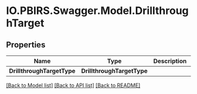 # IO.PBIRS.Swagger.Model.DrillthroughTarget
## Properties

Name | Type | Description | Notes
------------ | ------------- | ------------- | -------------
**DrillthroughTargetType** | **DrillthroughTargetType** |  | [optional] 

[[Back to Model list]](../README.md#documentation-for-models) [[Back to API list]](../README.md#documentation-for-api-endpoints) [[Back to README]](../README.md)


